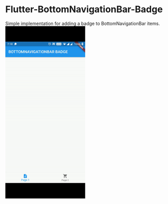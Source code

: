 # Flutter-BottomNavigationBar-Badge
Simple implementation for adding a badge to BottomNavigationBar items.
<br>
<img src="demo.gif" width = "250">
